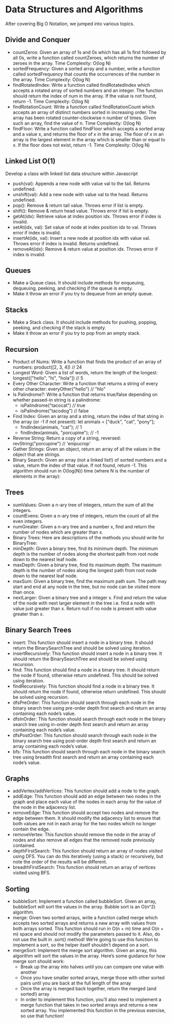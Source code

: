 # Data Structures and Algorithms
After covering Big O Notation, we jumped into various topics.
## Divide and Conquer
- countZeros: Given an array of 1s and 0s which has all 1s first followed by all 0s, write a function called countZeroes, which returns the number of zeroes in the array. Time Complexity: O(log N)
- sortedFrequency: Given a sorted array and a number, write a function called sortedFrequency that counts the occurrences of the number in the array.  Time Complexity: O(log N)
- findRotatedIndex: Write a function called findRotatedIndex which accepts a rotated array of sorted numbers and an integer. The function should return the index of num in the array. If the value is not found, return -1.
Time Complexity: O(log N)
- findRotationCount: Write a function called findRotationCount which accepts an array of distinct numbers sorted in increasing order. The array has been rotated counter-clockwise n number of times. Given such an array, find the value of n. Time Complexity: O(log N)
- findFloor: Write a function called findFloor which accepts a sorted array and a value x, and returns the floor of x in the array. The floor of x in an array is the largest element in the array which is smaller than or equal to x. If the floor does not exist, return -1. Time Complexity: O(log N)

## Linked List O(1)
Develop a class with linked list data structure within Javascript
- push(val): Appends a new node with value val to the tail. Returns undefined.
- unshift(val): Add a new node with value val to the head. Returns undefined.
- pop(): Remove & return tail value. Throws error if list is empty.
- shift(): Remove & return head value. Throws error if list is empty.
- getAt(idx): Retrieve value at index position idx. Throws error if index is invalid.
- setAt(idx, val): Set value of node at index position idx to val. Throws error if index is invalid.
- insertAt(idx, val): Insert a new node at position idx with value val. Throws error if index is invalid. Returns undefined.
- removeAt(idx): Remove & return value at position idx. Throws error if index is invalid.

## Queues
- Make a Queue class. It should include methods for enqueuing, dequeuing, peeking, and checking if the queue is empty.
- Make it throw an error if you try to dequeue from an empty queue.

## Stacks
- Make a Stack class. It should include methods for pushing, popping, peeking, and checking if the stack is empty.
- Make it throw an error if you try to pop from an empty stack.

## Recursion
- Product of Nums: Write a function that finds the product of an array of numbers: product([2, 3, 4])   // 24
- Longest Word: Given a list of words, return the length of the longest: longest(["hello", "hi", "hola"])  // 5
- Every Other Character: Write a function that returns a string of every other character: everyOther("hello")  // "hlo"
- Is Palindrome?: Write a function that returns true/false depending on whether passed-in string is a palindrome: 
    -  isPalindrome("tacocat")  // true
    -  isPalindrome("tacodog")  // false
- Find Index: Given an array and a string, return the index of that string in the array (or -1 if not present): let animals = ["duck", "cat", "pony"];
    - findIndex(animals, "cat");  // 1
    - findIndex(animals, "porcupine");   // -1
- Reverse String: Return a copy of a string, reversed: revString("porcupine") // 'enipucrop'
- Gather Strings: Given an object, return an array of all the values in the object that are strings.
- Binary Search: Given an array (not a linked list!) of sorted numbers and a value, return the index of that value. If not found, return -1. This algorithm should run in O(log(N)) time (where N is the number of elements in the array):

## Trees
- sumValues: Given a n-ary tree of integers, return the sum of all the integers.
- countEvens: Given a n-ary tree of integers, return the count of all the even integers.
- numGreater: Given a n-ary tree and a number x, find and return the number of nodes which are greater than x.
- Binary Trees: Here are descriptions of the methods you should write for BinaryTree:
- minDepth: Given a binary tree, find its minimum depth. The minimum depth is the number of nodes along the shortest path from root node down to the nearest leaf node.
- maxDepth: Given a binary tree, find its maximum depth. The maximum depth is the number of nodes along the longest path from root node down to the nearest leaf node.
- maxSum: Given a binary tree, find the maximum path sum. The path may start and end at any node in the tree, but no node can be visited more than once.
- nextLarger: Given a binary tree and a integer x. Find and return the value of the node with next larger element in the tree i.e. find a node with value just greater than x. Return null if no node is present with value greater than x.

## Binary Search Trees
- insert: This function should insert a node in a binary tree. It should return the BinarySearchTree and should be solved using iteration.
- insertRecursively: This function should insert a node in a binary tree. It should return the BinarySearchTree and should be solved using recursion.
- find: This function should find a node in a binary tree. It should return the node if found, otherwise return undefined. This should be solved using iteration.
- findRecursively: This function should find a node in a binary tree. It should return the node if found, otherwise return undefined. This should be solved using recursion.
- dfsPreOrder: This function should search through each node in the binary search tree using pre-order depth first search and return an array containing each node’s value.
- dfsInOrder: This function should search through each node in the binary search tree using in-order depth first search and return an array containing each node’s value.
- dfsPostOrder: This function should search through each node in the binary search tree using post-order depth first search and return an array containing each node’s value.
- bfs: This function should search through each node in the binary search tree using breadth first search and return an array containing each node’s value.

## Graphs
- addVertex/addVertices: This function should add a node to the graph.
- addEdge: This function should add an edge between two nodes in the graph and place each value of the nodes in each array for the value of the node in the adjacency list.
- removeEdge: This function should accept two nodes and remove the edge between them. It should modify the adjacency list to ensure that both values are not in each array for the two nodes which no longer contain the edge.
- removeVertex: This function should remove the node in the array of nodes and also remove all edges that the removed node previously contained.
- depthFirstSearch: This function should return an array of nodes visited using DFS. You can do this iteratively (using a stack) or recursively, but note the order of the results will be different.
- breadthFirstSearch: This function should return an array of vertices visited using BFS.

## Sorting
- bubbleSort: Implement a function called bubbleSort. Given an array, bubbleSort will sort the values in the array. Bubble sort is an O(n^2) algorithm.
- merge: Given two sorted arrays, write a function called merge which accepts two sorted arrays and returns a new array with values from both arrays sorted. This function should run in O(n + m) time and O(n + m) space and should not modify the parameters passed to it. Also, do not use the built in .sort() method! We’re going to use this function to implement a sort, so the helper itself shouldn’t depend on a sort.
- mergeSort: Implement the merge sort algorithm. Given an array, this algorithm will sort the values in the array. Here’s some guidance for how merge sort should work: 
    - Break up the array into halves until you can compare one value with another
    - Once you have smaller sorted arrays, merge those with other sorted pairs until you are back at the full length of the array
    - Once the array is merged back together, return the merged (and sorted!) array
    - In order to implement this function, you’ll also need to implement a merge function that takes in two sorted arrays and returns a new sorted array. You implemented this function in the previous exercise, so use that function!